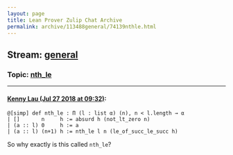 ```yaml
---
layout: page
title: Lean Prover Zulip Chat Archive 
permalink: archive/113488general/74139nthle.html
---
```


## Stream: [general](index.html)
### Topic: [nth_le](74139nthle.html)

---

#### [Kenny Lau (Jul 27 2018 at 09:32)](https://leanprover.zulipchat.com/#narrow/stream/113488-general/topic/nth_le/near/130394138):
```lean
@[simp] def nth_le : Π (l : list α) (n), n < l.length → α
| []       n     h := absurd h (not_lt_zero n)
| (a :: l) 0     h := a
| (a :: l) (n+1) h := nth_le l n (le_of_succ_le_succ h)
```
So why exactly is this called `nth_le`?

